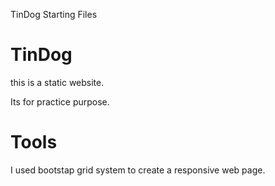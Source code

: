 TinDog Starting Files
# TinDog

this is a static website.

Its for practice purpose.

# Tools 

I used bootstap grid system to create a responsive web page.

